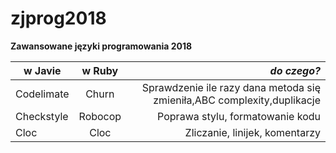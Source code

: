 # zjprog2018
**Zawansowane języki programowania 2018**


| **w Javie**   | **w Ruby**    | **_do czego?_**                                                        |
| ------------- |:-------------:| ----------------------------------------------------------------------:|
| Codelimate    | Churn         | Sprawdzenie ile razy dana metoda się zmieniła,ABC complexity,duplikacje|
| Checkstyle    | Robocop       | Poprawa stylu, formatowanie kodu                                       |
| Cloc          | Cloc          | Zliczanie, linijek, komentarzy                                         |
